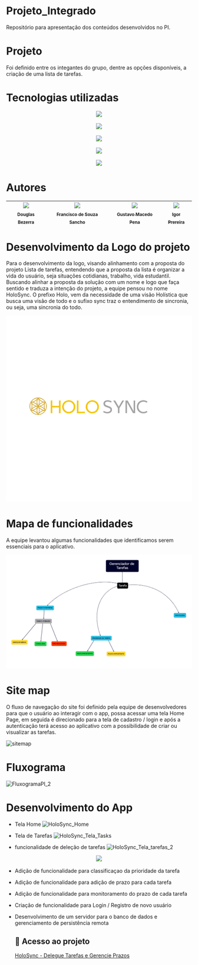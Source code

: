 # Projeto_Integrado
Repositório para apresentação dos conteúdos desenvolvidos no PI.

# Projeto
Foi definido entre os integantes do grupo, dentre as opções disponíveis, a criação de uma lista de tarefas.

# Tecnologias utilizadas

<p align="center"><img src="https://img.shields.io/badge/JavaScript-F7DF1E?logo=javascript&logoColor=black&style=for-the-badge"></p>
<p align="center"><img src="https://img.shields.io/badge/HTML-239120?logo=html5&logoColor=white&style=for-the-badge"></p>
<p align="center"><img src="https://img.shields.io/badge/css3-%231572B6.svg?style=for-the-badge&logo=css3&logoColor=white"></p>
<p align="center"><img src="https://img.shields.io/badge/Bootstrap-563D7C?logo=bootstrap&logoColor=white&style=for-the-badge"></p>
<p align="center"><img src="https://img.shields.io/badge/Git-E34F26?logo=git&logoColor=white&style=for-the-badge"></p>

# Autores
| [<img src="https://avatars.githubusercontent.com/u/161084316?v=4" width=115><br><sub>Douglas Bezerra</sub>](https://github.com/Douglas-Bezerra) | [<img src="https://github.com/fsancho1985.png" width=115><br><sub>Francisco de Souza Sancho</sub>](https://github.com/fsancho1985) | [<img src="https://avatars.githubusercontent.com/u/83102217?v=4" width=115><br><sub>Gustavo Macedo Pena</sub>](https://github.com/macedo99) | [<img src="https://avatars.githubusercontent.com/u/161267071?v=4" width=115><br><sub>Igor Prereira</sub>](https://github.com/DevIgorPereira) |
| :---: | :---: | :---: | :---: |

# Desenvolvimento da Logo do projeto
Para o desenvolvimento da logo, visando alinhamento com a proposta do projeto Lista de tarefas, entendendo que a proposta da lista é organizar a vida do usuário,
seja situações cotidianas, trabalho, vida estudantil.
Buscando alinhar a proposta da solução com um nome e logo que faça sentido e traduza a intenção do projeto, a equipe pensou no nome HoloSync.
O prefixo Holo, vem da necessidade de uma visão Holística que busca uma visão de todo e o sufixo sync traz o entendimento de sincronia, ou seja, uma sincronia do todo.

![Logo do projeto](<logo PI.jpg>)

# Mapa de funcionalidades
A equipe levantou algumas funcionalidades que identificamos serem essenciais para o aplicativo.

![Mapa de funcionalidades](Mapa.png)

# Site map
O fluxo de navegação do site foi definido pela equipe de desenvolvedores para que o usuário ao interagir com o app, possa acessar uma tela Home Page, em seguida é direcionado para a tela de cadastro / login e após a autenticação terá acesso ao aplicativo com a possibilidade de criar ou visualizar as tarefas.

![sitemap](https://github.com/Os-Mosqueteiros-Dev/Projeto_Integrado/assets/77301081/5ebac449-2c09-4b17-96bd-811ff031997a)

# Fluxograma

![FluxogramaPI_2](https://github.com/Os-Mosqueteiros-Dev/Projeto_Integrado/assets/77301081/d496c6f2-80f8-4552-8633-95e7fe6cdbdd)

# Desenvolvimento do App

- Tela Home
  ![HoloSync_Home](https://github.com/Os-Mosqueteiros-Dev/Projeto_Integrado/assets/77301081/b364d1e3-0e69-4782-b541-5d397fe2280a)
  
- Tela de Tarefas
  ![HoloSync_Tela_Tasks](https://github.com/Os-Mosqueteiros-Dev/Projeto_Integrado/assets/77301081/246c53a2-41bc-4f59-b502-1f09364991d9)

  
- funcionalidade de deleção de tarefas
  ![HoloSync_Tela_tarefas_2](https://github.com/Os-Mosqueteiros-Dev/Projeto_Integrado/assets/77301081/2f20f1b0-a46e-485e-87a2-54da62e8e852)


<p align="center"><img src="http://img.shields.io/static/v1?label=STATUS&message=EM%20DESENVOLVIMENTO&color=GREEN&style=for-the-badge"/></p>

- Adição de funcionalidade para classificaçao da prioridade da tarefa
- Adição de funcionalidade para adição de prazo para cada tarefa
- Adição de funcionalidade para monitoramento do prazo de cada tarefa
- Criação de funcionalidade para Login / Registro de novo usuário
- Desenvolvimento de um servidor para o banco de dados e gerenciamento de persistência remota

  ## 📁 Acesso ao projeto
  [HoloSync - Delegue Tarefas e Gerencie Prazos](https://os-mosqueteiros-dev.github.io/Projeto_Integrado/index.html)



